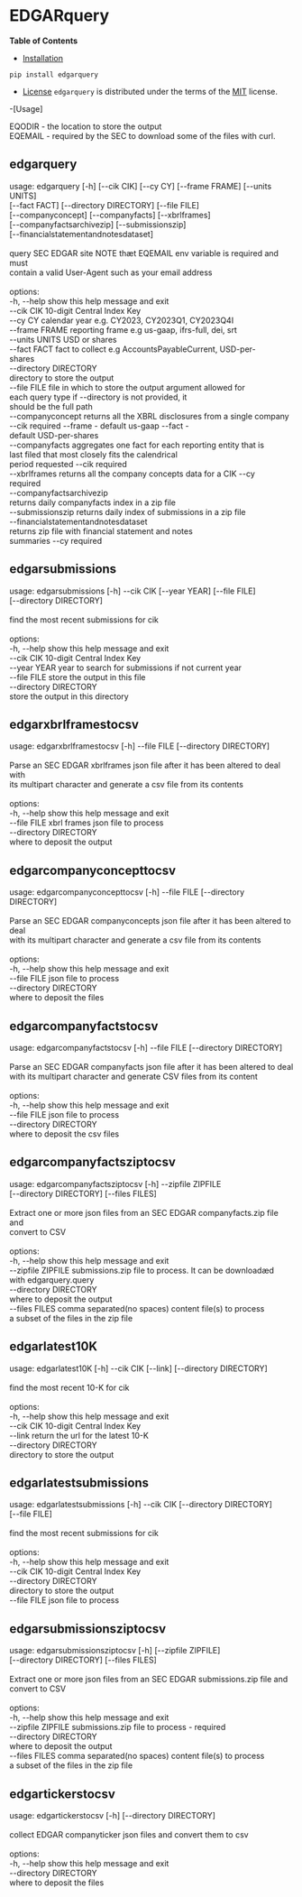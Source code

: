 # EDGARquery

**Table of Contents**

- [Installation](#installation)
```console
pip install edgarquery
```

- [License](#license)
`edgarquery` is distributed under the terms of the [MIT](https://spdx.org/licenses/MIT.html) license.

-[Usage]


EQODIR  - the location to store the output<br/>
EQEMAIL - required by the SEC to download some of the files with curl.<br/>

## edgarquery<br/>

usage: edgarquery [-h] [--cik CIK] [--cy CY] [--frame FRAME] [--units UNITS]<br/>
                  [--fact FACT] [--directory DIRECTORY] [--file FILE]<br/>
                  [--companyconcept] [--companyfacts] [--xbrlframes]<br/>
                  [--companyfactsarchivezip] [--submissionszip]<br/>
                  [--financialstatementandnotesdataset]<br/>
<br/>
query SEC EDGAR site NOTE thæt EQEMAIL env variable is required and must<br/>
contain a valid User-Agent such as your email address<br/>
<br/>
options:<br/>
  -h, --help            show this help message and exit<br/>
  --cik CIK             10-digit Central Index Key<br/>
  --cy CY               calendar year e.g. CY2023, CY2023Q1, CY2023Q4I<br/>
  --frame FRAME         reporting frame e.g us-gaap, ifrs-full, dei, srt<br/>
  --units UNITS         USD or shares<br/>
  --fact FACT           fact to collect e.g AccountsPayableCurrent, USD-per-<br/>
                        shares<br/>
  --directory DIRECTORY<br/>
                        directory to store the output<br/>
  --file FILE           file in which to store the output argument allowed for<br/>
                        each query type if --directory is not provided, it<br/>
                        should be the full path<br/>
  --companyconcept      returns all the XBRL disclosures from a single company<br/>
                        --cik required --frame - default us-gaap --fact -<br/>
                        default USD-per-shares<br/>
  --companyfacts        aggregates one fact for each reporting entity that is<br/>
                        last filed that most closely fits the calendrical<br/>
                        period requested --cik required<br/>
  --xbrlframes          returns all the company concepts data for a CIK --cy<br/>
                        required<br/>
  --companyfactsarchivezip<br/>
                        returns daily companyfacts index in a zip file<br/>
  --submissionszip      returns daily index of submissions in a zip file<br/>
  --financialstatementandnotesdataset<br/>
                        returns zip file with financial statement and notes<br/>
                        summaries --cy required<br/>

## edgarsubmissions<br/>

usage: edgarsubmissions [-h] --cik CIK [--year YEAR] [--file FILE]<br/>
                        [--directory DIRECTORY]<br/>
<br/>
find the most recent submissions for cik<br/>
<br/>
options:<br/>
  -h, --help            show this help message and exit<br/>
  --cik CIK             10-digit Central Index Key<br/>
  --year YEAR           year to search for submissions if not current year<br/>
  --file FILE           store the output in this file<br/>
  --directory DIRECTORY<br/>
                        store the output in this directory<br/>

## edgarxbrlframestocsv<br/>

usage: edgarxbrlframestocsv [-h] --file FILE [--directory DIRECTORY]<br/>
<br/>
Parse an SEC EDGAR xbrlframes json file after it has been altered to deal with<br/>
its multipart character and generate a csv file from its contents<br/>
<br/>
options:<br/>
  -h, --help            show this help message and exit<br/>
  --file FILE           xbrl frames json file to process<br/>
  --directory DIRECTORY<br/>
                        where to deposit the output<br/>


## edgarcompanyconcepttocsv<br/>

usage: edgarcompanyconcepttocsv [-h] --file FILE [--directory DIRECTORY]<br/>
<br/>
Parse an SEC EDGAR companyconcepts json file after it has been altered to deal<br/>
with its multipart character and generate a csv file from its contents<br/>
<br/>
options:<br/>
  -h, --help            show this help message and exit<br/>
  --file FILE           json file to process<br/>
  --directory DIRECTORY<br/>
                        where to deposit the fileѕ<br/>

## edgarcompanyfactstocsv<br/>

usage: edgarcompanyfactstocsv [-h] --file FILE [--directory DIRECTORY]<br/>
<br/>
Parse an SEC EDGAR companyfacts json file after it has been altered to deal<br/>
with its multipart character and generate CSV files from its content<br/>
<br/>
options:<br/>
  -h, --help            show this help message and exit<br/>
  --file FILE           json file to process<br/>
  --directory DIRECTORY<br/>
                        where to deposit the csv fileѕ<br/>

## edgarcompanyfactsziptocsv<br/>

usage: edgarcompanyfactsziptocsv [-h] --zipfile ZIPFILE<br/>
                                 [--directory DIRECTORY] [--files FILES]<br/>
<br/>
Extract one or more json files from an SEC EDGAR companyfacts.zip file and<br/>
convert to CSV<br/>
<br/>
options:<br/>
  -h, --help            show this help message and exit<br/>
  --zipfile ZIPFILE     submissions.zip file to process. Іt can be downloadæd<br/>
                        with edgarquery.query<br/>
  --directory DIRECTORY<br/>
                        where to deposit the output<br/>
  --files FILES         comma separated(no spaces) content file(s) to process<br/>
                        a subset of the files in the zip file<br/>

## edgarlatest10K<br/>

usage: edgarlatest10K [-h] --cik CIK [--link] [--directory DIRECTORY]<br/>
<br/>
find the most recent 10-K for cik<br/>
<br/>
options:<br/>
  -h, --help            show this help message and exit<br/>
  --cik CIK             10-digit Central Index Key<br/>
  --link                return the url for the latest 10-K<br/>
  --directory DIRECTORY<br/>
                        directory to store the output<br/>

## edgarlatestsubmissions<br/>

usage: edgarlatestsubmissions [-h] --cik CIK [--directory DIRECTORY]<br/>
                              [--file FILE]<br/>
<br/>
find the most recent submissions for cik<br/>
<br/>
options:<br/>
  -h, --help            show this help message and exit<br/>
  --cik CIK             10-digit Central Index Key<br/>
  --directory DIRECTORY<br/>
                        directory to store the output<br/>
  --file FILE           json file to process<br/>

## edgarsubmissionsziptocsv<br/>

usage: edgarsubmissionsziptocsv [-h] [--zipfile ZIPFILE]<br/>
                                [--directory DIRECTORY] [--files FILES]<br/>
<br/>
Extract one or more json files from an SEC EDGAR submissions.zip file and<br/>
convert to CSV<br/>
<br/>
options:<br/>
  -h, --help            show this help message and exit<br/>
  --zipfile ZIPFILE     submissions.zip file to process - required<br/>
  --directory DIRECTORY<br/>
                        where to deposit the output<br/>
  --files FILES         comma separated(no spaces) content file(s) to process<br/>
                        a subset of the files in the zip file<br/>

## edgartickerstocsv<br/>

usage: edgartickerstocsv [-h] [--directory DIRECTORY]<br/>
<br/>
collect EDGAR companyticker json files and convert them to csv<br/>
<br/>
options:<br/>
  -h, --help            show this help message and exit<br/>
  --directory DIRECTORY<br/>
                        where to deposit the fileѕ<br/>
<br/>
<br/>

